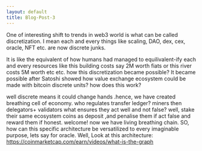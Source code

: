 ```yaml
---
layout: default
title: Blog-Post-3
---
```

One of interesting shift to trends in web3 world is what can be called discretization. I mean each and every things like scaling, DAO, dex, cex, oracle, NFT etc. are now discrete junks.

It is like the equivalent of how humans had managed to equilivalent-ify each and every resources like this building costs say 2M worth fiats or this river costs 5M worth etc etc. how this discretization became possible? It became possible after Satoshi showed how value exchange ecosystem could be made with bitcoin discrete units? how does this work?

well discrete means it could change hands .hence, we have created breathing cell of economy.
who regulates transfer ledger? miners then delegators+ validators
what ensures they act well and not false? well, stake their same ecosystem coins as deposit ,and penalise them if act false and reward them if honest.
welcome! now we have living breathing chain. SO, how can this specific architecture be versatilized to every imaginable purpose, lets say for oracle. Well, Look at this architecture: https://coinmarketcap.com/earn/videos/what-is-the-graph
